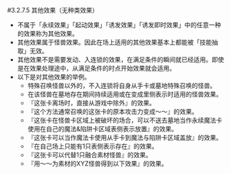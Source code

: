 #3.2.7.5        其他效果（无种类效果）
* 不属于「永续效果」「起动效果」「诱发效果」「诱发即时效果」中的任意一种的效果称为其他效果。
* 其他效果属于怪兽效果。因此在场上适用的其他效果基本上都能被「技能抽取」无效。
* 其他效果不是需要发动、入连锁的效果，在满足条件的瞬间就已经适用。即使是在效果处理途中，从满足条件的时点开始效果就会适用。
* 以下是对其他效果的举例。
    * 特殊召唤怪兽以外的，不入连锁将自身从手卡或墓地特殊召唤的怪兽。
    * 在该怪兽在墓地存在期间持续适用或在变成里侧表示时适用的怪兽效果。
    * 『这张卡离场时，直接从游戏中除外』的效果。
    * 『这个方法通常召唤的这张卡的原本攻击力变成～～』的效果。
    * 『这张卡在怪兽卡区域上被破坏的场合，可以不送去墓地当作永续魔法卡使用在自己的魔法&陷阱卡区域表侧表示放置』的效果。
    * 『这张卡可以当作魔法卡使用从手卡到魔法与陷阱卡区域盖放』的效果。
    * 『在自己场上只能有1只表侧表示存在』的效果。
    * 『这张卡可以代替1只融合素材怪兽』的效果。
    * 『用～～为素材的XYZ怪兽得到以下效果』的效果。
